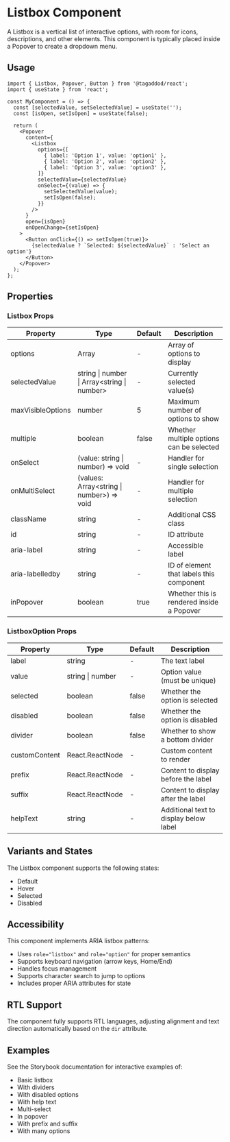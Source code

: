 # Listbox Component

A Listbox is a vertical list of interactive options, with room for icons, descriptions, and other elements. This component is typically placed inside a Popover to create a dropdown menu.

## Usage

```tsx
import { Listbox, Popover, Button } from '@tagaddod/react';
import { useState } from 'react';

const MyComponent = () => {
  const [selectedValue, setSelectedValue] = useState('');
  const [isOpen, setIsOpen] = useState(false);
  
  return (
    <Popover
      content={
        <Listbox
          options={[
            { label: 'Option 1', value: 'option1' },
            { label: 'Option 2', value: 'option2' },
            { label: 'Option 3', value: 'option3' },
          ]}
          selectedValue={selectedValue}
          onSelect={(value) => {
            setSelectedValue(value);
            setIsOpen(false);
          }}
        />
      }
      open={isOpen}
      onOpenChange={setIsOpen}
    >
      <Button onClick={() => setIsOpen(true)}>
        {selectedValue ? `Selected: ${selectedValue}` : 'Select an option'}
      </Button>
    </Popover>
  );
};
```

## Properties

### Listbox Props

| Property          | Type                                          | Default | Description                                        |
|-------------------|-----------------------------------------------|---------|----------------------------------------------------|
| options           | Array<ListboxOptionProps>                     | -       | Array of options to display                         |
| selectedValue     | string \| number \| Array<string \| number>   | -       | Currently selected value(s)                         |
| maxVisibleOptions | number                                        | 5       | Maximum number of options to show                   |
| multiple          | boolean                                       | false   | Whether multiple options can be selected            |
| onSelect          | (value: string \| number) => void             | -       | Handler for single selection                        |
| onMultiSelect     | (values: Array<string \| number>) => void     | -       | Handler for multiple selection                      |
| className         | string                                        | -       | Additional CSS class                                |
| id                | string                                        | -       | ID attribute                                        |
| aria-label        | string                                        | -       | Accessible label                                    |
| aria-labelledby   | string                                        | -       | ID of element that labels this component            |
| inPopover         | boolean                                       | true    | Whether this is rendered inside a Popover           |

### ListboxOption Props

| Property      | Type                           | Default | Description                                 |
|---------------|--------------------------------|---------|---------------------------------------------|
| label         | string                         | -       | The text label                              |
| value         | string \| number               | -       | Option value (must be unique)               |
| selected      | boolean                        | false   | Whether the option is selected              |
| disabled      | boolean                        | false   | Whether the option is disabled              |
| divider       | boolean                        | false   | Whether to show a bottom divider            |
| customContent | React.ReactNode                | -       | Custom content to render                    |
| prefix        | React.ReactNode                | -       | Content to display before the label         |
| suffix        | React.ReactNode                | -       | Content to display after the label          |
| helpText      | string                         | -       | Additional text to display below label      |

## Variants and States

The Listbox component supports the following states:
- Default
- Hover
- Selected
- Disabled

## Accessibility

This component implements ARIA listbox patterns:
- Uses `role="listbox"` and `role="option"` for proper semantics
- Supports keyboard navigation (arrow keys, Home/End)
- Handles focus management
- Supports character search to jump to options
- Includes proper ARIA attributes for state

## RTL Support

The component fully supports RTL languages, adjusting alignment and text direction automatically based on the `dir` attribute.

## Examples

See the Storybook documentation for interactive examples of:
- Basic listbox
- With dividers
- With disabled options
- With help text
- Multi-select
- In popover
- With prefix and suffix
- With many options
